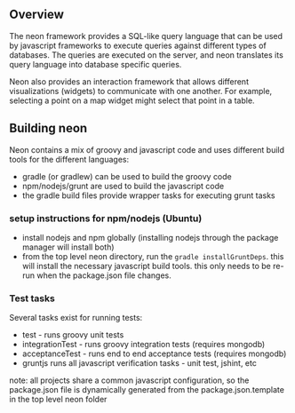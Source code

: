 ## Overview
The neon framework provides a SQL-like query language that can be used by javascript frameworks to execute queries
  against different types of databases. The queries are executed on the server, and neon translates its query language
  into database specific queries.

Neon also provides an interaction framework that allows different visualizations (widgets) to communicate with one
   another. For example, selecting a point on a map widget might select that point in a table.


## Building neon

Neon contains a mix of groovy and javascript code and uses different build tools for the different languages:

* gradle (or gradlew) can be used to build the groovy code
* npm/nodejs/grunt are used to build the javascript code
* the gradle build files provide wrapper tasks for executing grunt tasks

### setup instructions for npm/nodejs (Ubuntu)

* install nodejs and npm globally (installing nodejs through the package manager will install both)
* from the top level neon directory, run the `gradle installGruntDeps`. this will install the necessary javascript
build tools. this only needs to be re-run when the package.json file changes.

### Test tasks

Several tasks exist for running tests:

* test - runs groovy unit tests
* integrationTest - runs groovy integration tests (requires mongodb)
* acceptanceTest - runs end to end acceptance tests (requires mongodb)
* gruntjs runs all javascript verification tasks - unit test, jshint, etc


note: all projects share a common javascript configuration, so the package.json file is dynamically generated from the package.json.template in the top level neon folder